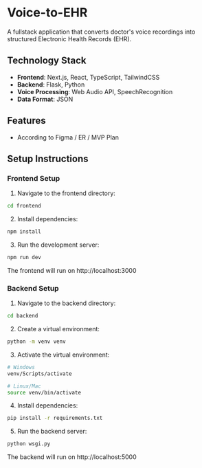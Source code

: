 # Voice-to-EHR

A fullstack application that converts doctor's voice recordings into structured Electronic Health Records (EHR).

## Technology Stack

- **Frontend**: Next.js, React, TypeScript, TailwindCSS
- **Backend**: Flask, Python
- **Voice Processing**: Web Audio API, SpeechRecognition
- **Data Format**: JSON

## Features

- According to Figma / ER / MVP Plan

## Setup Instructions

### Frontend Setup

1. Navigate to the frontend directory:
```bash
cd frontend
```

2. Install dependencies:
```bash
npm install
```

3. Run the development server:
```bash
npm run dev
```

The frontend will run on http://localhost:3000

### Backend Setup

1. Navigate to the backend directory:
```bash
cd backend
```

2. Create a virtual environment:
```bash
python -m venv venv
```

3. Activate the virtual environment:
```bash
# Windows
venv/Scripts/activate

# Linux/Mac
source venv/bin/activate
```

4. Install dependencies:
```bash
pip install -r requirements.txt
```

5. Run the backend server:
```bash
python wsgi.py
```

The backend will run on http://localhost:5000